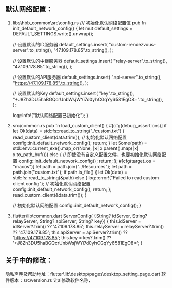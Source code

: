 ## 默认网络配置：
1. libs\hbb_common\src\config.rs
    /// 初始化默认网络配置值
pub fn init_default_network_config() {
    let mut default_settings = DEFAULT_SETTINGS.write().unwrap();
    
    // 设置默认的ID服务器
    default_settings.insert(
        "custom-rendezvous-server".to_string(),
        "47.109.178.85".to_string(),
    );
    
    // 设置默认的中继服务器
    default_settings.insert(
        "relay-server".to_string(),
        "47.109.178.85".to_string(),
    );
    
    // 设置默认的API服务器
    default_settings.insert(
        "api-server".to_string(),
        "https://47.109.178.85".to_string(),
    );
    
    // 设置默认的Key
    default_settings.insert(
        "key".to_string(),
        "+J8Zh3DU5haBGQcrUnbWsjWYi7d0yhCGqYy6581EgO8=".to_string(),
    );
    
    log::info!("默认网络配置已初始化");
}
2. src\common.rs
pub fn load_custom_client() {
    #[cfg(debug_assertions)]
    if let Ok(data) = std::fs::read_to_string("./custom.txt") {
        read_custom_client(data.trim());
        // 初始化默认网络配置
        config::init_default_network_config();
        return;
    }
    let Some(path) = std::env::current_exe().map_or(None, |x| x.parent().map(|x| x.to_path_buf()))
    else {
        // 即使没有自定义配置文件，也要初始化默认网络配置
        config::init_default_network_config();
        return;
    };
    #[cfg(target_os = "macos")]
    let path = path.join("../Resources");
    let path = path.join("custom.txt");
    if path.is_file() {
        let Ok(data) = std::fs::read_to_string(&path) else {
            log::error!("Failed to read custom client config");
            // 初始化默认网络配置
            config::init_default_network_config();
            return;
        };
        read_custom_client(&data.trim());
    }
    
    // 初始化默认网络配置
    config::init_default_network_config();
}
3. flutter\lib\common.dart
ServerConfig(
      {String? idServer, String? relayServer, String? apiServer, String? key}) {
    this.idServer = idServer?.trim() ?? '47.109.178.85';
    this.relayServer = relayServer?.trim() ?? '47.109.178.85';
    this.apiServer = apiServer?.trim() ?? 'https://47.109.178.85';
    this.key = key?.trim() ?? '+J8Zh3DU5haBGQcrUnbWsjWYi7d0yhCGqYy6581EgO8=';
  }

## 关于中的修改：
隐私声明及帮助地址：flutter\lib\desktop\pages\desktop_setting_page.dart
软件版本：src\version.rs
让ai修改软件名称，
